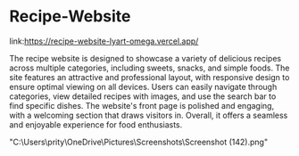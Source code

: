 # Recipe-Website
link:https://recipe-website-lyart-omega.vercel.app/


The recipe website is designed to showcase a variety of delicious recipes across multiple categories, including sweets, snacks, and simple foods. The site features an attractive and professional layout, with responsive design to ensure optimal viewing on all devices. Users can easily navigate through categories, view detailed recipes with images, and use the search bar to find specific dishes. The website's front page is polished and engaging, with a welcoming section that draws visitors in. Overall, it offers a seamless and enjoyable experience for food enthusiasts.

"C:\Users\prity\OneDrive\Pictures\Screenshots\Screenshot (142).png"
